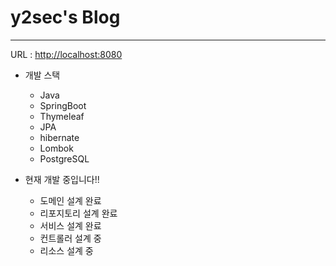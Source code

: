 # y2sec's Blog

--------------

URL : [http://localhost:8080](http://localhost:8080)

+ 개발 스택
  + Java
  + SpringBoot
  + Thymeleaf
  + JPA
  + hibernate
  + Lombok
  + PostgreSQL

+ 현재 개발 중입니다!!
  + 도메인 설계 완료
  + 리포지토리 설계 완료
  + 서비스 설계 완료
  + 컨트롤러 설계 중
  + 리소스 설계 중
